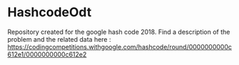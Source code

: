# HashcodeOdt

Repository created for the google hash code 2018. Find a description of the problem and the related data here : https://codingcompetitions.withgoogle.com/hashcode/round/0000000000c612e1/0000000000c612e2
